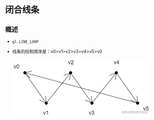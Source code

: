 # 闭合线条

## 概述

+ `gl.LINE_LOOP`

+ 线条的绘制顺序是：v0>v1>v2>v3>v4>v5>v0

  ![alt text](images/LINE_LOOP闭合线条.png)

